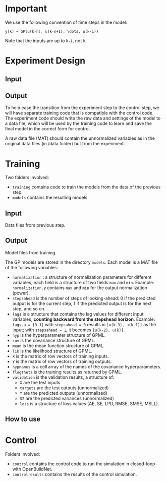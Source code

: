 # Important #

We use the following convention of time steps in the model:

```
y(k) = GP(u(k-n), u(k-n+1), \dots, u(k-1))
```

Note that the inputs are up to `k-1`, not `k`.

# Experiment Design #

## Input ##

## Output ##

To help ease the transition from the experiment step to the control step,
we will have separate training code that is compatible with the control code.
The experiment code should write the raw data and settings of the model to
a data file, which will be used by the training code to learn and save the
final model in the correct form for control.

A raw data file (MAT) should contain the unnormalized variables as in the
original data files (in /data folder) but from the experiment.

# Training #

Two folders involved:
* `training` contains code to train the models from the data of the previous step.
* `models` contains the resulting models.

## Input ##

Data files from previous step.

## Output ##

Model files from training.

The GP models are stored in the directory `models`.
Each model is a MAT file of the following variables:
* `normalization` : a structure of normalization parameters for different variables, each field is a structure of two fields `max` and `min`. Example: `normalization.y` contains `max` and `min` for the output normalization (power).
* `stepsahead` is the number of steps of looking-ahead: 0 if the predicted output is for the current step, 1 if the predicted output is for the next step, and so on.
* `lags` is a structure that contains the lag values for different input variables, **counting backward from the stepshead horizon**. Example: `lags.u = [3 1]` with `stepsahead = 0` results in `[u(k-3), u(k-1)]` as the input; with `stepsahead = 1`, it becomes `[u(k-2), u(k)]`.
* `hyp` is the hyperparameter structure of GPML.
* `cov` is the covariance structure of GPML.
* `mean` is the mean function structure of GPML.
* `lik` is the likelihood structure of GPML.
* `X` is the matrix of row vectors of training inputs.
* `Y` is the matrix of row vectors of training outputs.
* `hypnames` is a cell array of the names of the covariance hyperparameters.
* `flogtheta` is the training results as returned by GPML.
* `validation` is the validation results, a structure of:
    * `X` are the test inputs
    * `targets` are the test outputs (unnormalized)
    * `Y` are the predicted outputs (unnormalized)
    * `S2` are the predicted variances (unnormalized)
    * `loss` is a structure of loss values (AE, SE, LPD, RMSE, SMSE, MSLL).

## How to use ##

# Control #

Folders involved:
* `control` contains the control code to run the simulation in closed-loop with OpenBuildNet.
* `controlresults` contains the results of the control simulation.

